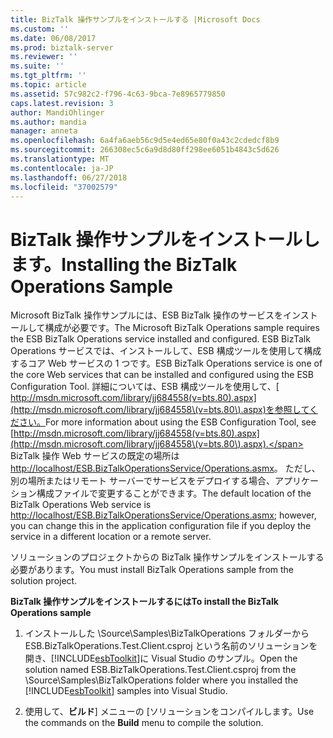 ```yaml
---
title: BizTalk 操作サンプルをインストールする |Microsoft Docs
ms.custom: ''
ms.date: 06/08/2017
ms.prod: biztalk-server
ms.reviewer: ''
ms.suite: ''
ms.tgt_pltfrm: ''
ms.topic: article
ms.assetid: 57c982c2-f796-4c63-9bca-7e8965779850
caps.latest.revision: 3
author: MandiOhlinger
ms.author: mandia
manager: anneta
ms.openlocfilehash: 6a4fa6aeb56c9d5e4ed65e80f0a43c2cdedcf8b9
ms.sourcegitcommit: 266308ec5c6a9d8d80ff298ee6051b4843c5d626
ms.translationtype: MT
ms.contentlocale: ja-JP
ms.lasthandoff: 06/27/2018
ms.locfileid: "37002579"
---
```

# <a name="installing-the-biztalk-operations-sample"></a><span data-ttu-id="3bc43-102">BizTalk 操作サンプルをインストールします。</span><span class="sxs-lookup"><span data-stu-id="3bc43-102">Installing the BizTalk Operations Sample</span></span>
<span data-ttu-id="3bc43-103">Microsoft BizTalk 操作サンプルには、ESB BizTalk 操作のサービスをインストールして構成が必要です。</span><span class="sxs-lookup"><span data-stu-id="3bc43-103">The Microsoft BizTalk Operations sample requires the ESB BizTalk Operations service installed and configured.</span></span> <span data-ttu-id="3bc43-104">ESB BizTalk Operations サービスでは、インストールして、ESB 構成ツールを使用して構成するコア Web サービスの 1 つです。</span><span class="sxs-lookup"><span data-stu-id="3bc43-104">ESB BizTalk Operations service is one of the core Web services that can be installed and configured using the ESB Configuration Tool.</span></span> <span data-ttu-id="3bc43-105">詳細については、ESB 構成ツールを使用して、[ http://msdn.microsoft.com/library/jj684558(v=bts.80).aspx](http://msdn.microsoft.com/library/jj684558\(v=bts.80\).aspx)を参照してください。</span><span class="sxs-lookup"><span data-stu-id="3bc43-105">For more information about using the ESB Configuration Tool, see [http://msdn.microsoft.com/library/jj684558(v=bts.80).aspx](http://msdn.microsoft.com/library/jj684558\(v=bts.80\).aspx).</span></span> <span data-ttu-id="3bc43-106">BizTalk 操作 Web サービスの既定の場所は<http://localhost/ESB.BizTalkOperationsService/Operations.asmx>。 ただし、別の場所またはリモート サーバーでサービスをデプロイする場合、アプリケーション構成ファイルで変更することができます。</span><span class="sxs-lookup"><span data-stu-id="3bc43-106">The default location of the BizTalk Operations Web service is <http://localhost/ESB.BizTalkOperationsService/Operations.asmx>; however, you can change this in the application configuration file if you deploy the service in a different location or a remote server.</span></span>  

 <span data-ttu-id="3bc43-107">ソリューションのプロジェクトからの BizTalk 操作サンプルをインストールする必要があります。</span><span class="sxs-lookup"><span data-stu-id="3bc43-107">You must install BizTalk Operations sample from the solution project.</span></span>  

 <span data-ttu-id="3bc43-108">**BizTalk 操作サンプルをインストールするには**</span><span class="sxs-lookup"><span data-stu-id="3bc43-108">**To install the BizTalk Operations sample**</span></span>  

1. <span data-ttu-id="3bc43-109">インストールした \Source\Samples\BizTalkOperations フォルダーから ESB.BizTalkOperations.Test.Client.csproj という名前のソリューションを開き、[!INCLUDE[esbToolkit](../includes/esbtoolkit-md.md)]に Visual Studio のサンプル。</span><span class="sxs-lookup"><span data-stu-id="3bc43-109">Open the solution named ESB.BizTalkOperations.Test.Client.csproj from the \Source\Samples\BizTalkOperations folder where you installed the [!INCLUDE[esbToolkit](../includes/esbtoolkit-md.md)] samples into Visual Studio.</span></span>  

2. <span data-ttu-id="3bc43-110">使用して、**ビルド**] メニューの [ソリューションをコンパイルします。</span><span class="sxs-lookup"><span data-stu-id="3bc43-110">Use the commands on the **Build** menu to compile the solution.</span></span>
